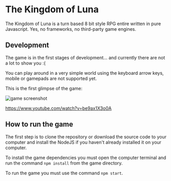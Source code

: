 # The Kingdom of Luna

The Kingdom of Luna is a turn based 8 bit style RPG entire written in pure Javascript. Yes, no frameworks, no third-party game engines.

## Development

The game is in the first stages of development... and currently there are not a lot to show you :(

You can play around in a very simple world using the keyboard arrow keys, mobile or gamepads are not supported yet.

This is the first glimpse of the game:

![game screenshot](resources/luna-0.01-alpha01.gif)

https://www.youtube.com/watch?v=be9ax1X3o0A


## How to run the game

The first step is to clone the repository or download the source code to your computer and install the NodeJS if you haven't already installed it on your computer.

To install the game dependencies you must open the computer terminal and run the command ```npm install``` from the game directory.

To run the game you must use the command ```npm start```.
